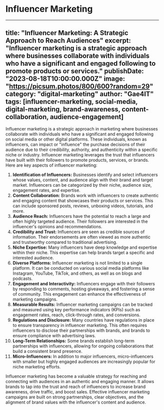 # Influencer Marketing

---
title: "Influencer Marketing: A Strategic Approach to Reach Audiences"
excerpt: "Influencer marketing is a strategic approach where businesses collaborate with individuals who have a significant and engaged following to promote products or services."
publishDate: "2023-08-18T10:00:00.000Z"
image: "https://picsum.photos/800/600?random=29"
category: "digital-marketing"
author: "Gae4IT"
tags: [influencer-marketing, social-media, digital-marketing, brand-awareness, content-collaboration, audience-engagement]
---

Influencer marketing is a strategic approach in marketing where businesses collaborate with individuals who have a significant and engaged following on social media or other digital platforms. These individuals, known as influencers, can impact or "influence" the purchase decisions of their audience due to their credibility, authority, and authenticity within a specific niche or industry. Influencer marketing leverages the trust that influencers have built with their followers to promote products, services, or brands. Here are key aspects of influencer marketing:

1. **Identification of Influencers:** Businesses identify and select influencers whose values, content, and audience align with their brand and target market. Influencers can be categorized by their niche, audience size, engagement rates, and expertise.
2. **Content Collaboration:** Brands work with influencers to create authentic and engaging content that showcases their products or services. This can include sponsored posts, reviews, unboxing videos, tutorials, and more.
3. **Audience Reach:** Influencers have the potential to reach a large and often highly targeted audience. Their followers are interested in the influencer's opinions and recommendations.
4. **Credibility and Trust:** Influencers are seen as credible sources of information. Their endorsements are often viewed as more authentic and trustworthy compared to traditional advertising.
5. **Niche Expertise:** Many influencers have deep knowledge and expertise within their niche. This expertise can help brands target a specific and interested audience.
6. **Diverse Platforms:** Influencer marketing is not limited to a single platform. It can be conducted on various social media platforms like Instagram, YouTube, TikTok, and others, as well as on blogs and podcasts.
7. **Engagement and Interactivity:** Influencers engage with their followers by responding to comments, hosting giveaways, and fostering a sense of community. This engagement can enhance the effectiveness of marketing campaigns.
8. **Measurable Results:** Influencer marketing campaigns can be tracked and measured using key performance indicators (KPIs) such as engagement rates, reach, click-through rates, and conversions.
9. **Regulations and Disclosure:** Many countries have regulations in place to ensure transparency in influencer marketing. This often requires influencers to disclose their partnerships with brands, and brands to ensure compliance with advertising laws.
10. **Long-Term Relationships:** Some brands establish long-term partnerships with influencers, allowing for ongoing collaborations that build a consistent brand presence.
11. **Micro-Influencers:** In addition to major influencers, micro-influencers with smaller but highly engaged audiences are increasingly popular for niche marketing efforts.

Influencer marketing has become a valuable strategy for reaching and connecting with audiences in an authentic and engaging manner. It allows brands to tap into the trust and reach of influencers to increase brand awareness, drive traffic, and boost sales. Effective influencer marketing campaigns are built on strong partnerships, clear objectives, and the alignment of brand values with the influencer's content and audience.